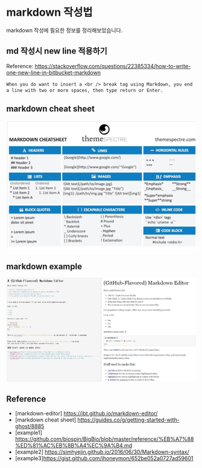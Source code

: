 # markdown 작성법

markdown 작성에 필요한 정보를 정리해보았습니다.

## md 작성시 new line 적용하기
Reference: https://stackoverflow.com/questions/22385334/how-to-write-one-new-line-in-bitbucket-markdown
```
When you do want to insert a <br /> break tag using Markdown, you end a line with two or more spaces, then type return or Enter.
```

## markdown cheat sheet
![markdown_cheat_sheet](images/markdown_cheat_sheet.JPG)

## markdown example
![markdown_example](images/markdown_example.JPG)

## Reference
* [markdown-editor] https://jbt.github.io/markdown-editor/
* [markdown cheat sheet] https://guides.co/g/getting-started-with-ghost/8885
* [example1] https://github.com/biospin/BigBio/blob/master/reference/%EB%A7%88%ED%81%AC%EB%8B%A4%EC%9A%B4.md
* [example2] https://simhyejin.github.io/2016/06/30/Markdown-syntax/
* [example3]https://gist.github.com/ihoneymon/652be052a0727ad59601
